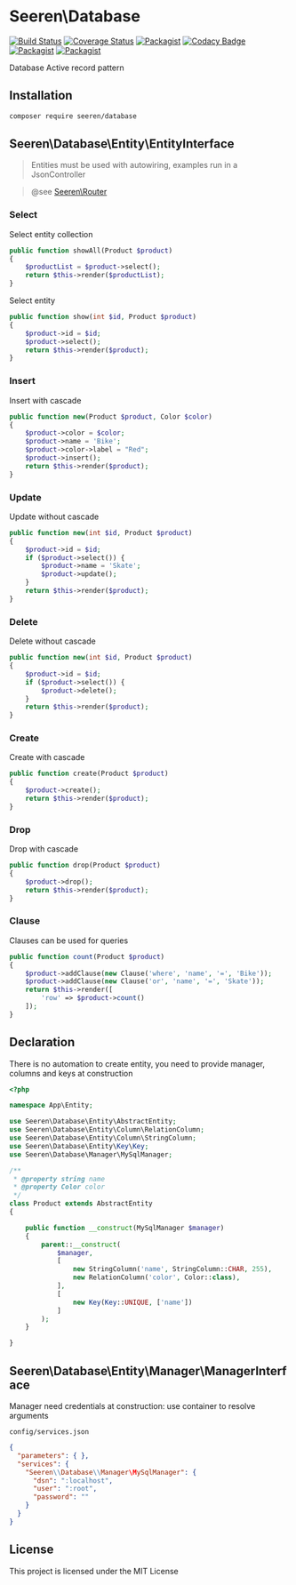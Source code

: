 # Seeren\Database

[![Build Status](https://travis-ci.org/seeren/database.svg?branch=master)](https://travis-ci.org/seeren/database) [![Coverage Status](https://coveralls.io/repos/github/seeren/database/badge.svg?branch=master)](https://coveralls.io/github/seeren/database?branch=master) [![Packagist](https://img.shields.io/packagist/dt/seeren/database.svg)](https://packagist.org/packages/seeren/database/stats) [![Codacy Badge](https://api.codacy.com/project/badge/Grade/4a0463fb5a084be5bda68e4e36d7c7ac)](https://www.codacy.com/app/seeren/database?utm_source=github.com&amp;utm_medium=referral&amp;utm_content=seeren/database&amp;utm_campaign=Badge_Grade) [![Packagist](https://img.shields.io/packagist/v/seeren/database.svg)](https://packagist.org/packages/seeren/database#) [![Packagist](https://img.shields.io/packagist/l/seeren/log.svg)](LICENSE)

Database Active record pattern

## Installation

```bash
composer require seeren/database
```

## Seeren\Database\Entity\EntityInterface

> Entities must be used with autowiring, examples run in a JsonController

>@see [Seeren\Router](https://github.com/seeren/router)

### Select

Select entity collection

```php
public function showAll(Product $product)
{
    $productList = $product->select();
    return $this->render($productList);
}
```

Select entity

```php
public function show(int $id, Product $product)
{
    $product->id = $id;
    $product->select();
    return $this->render($product);
}
```

### Insert

Insert with cascade

```php
public function new(Product $product, Color $color)
{
    $product->color = $color;
    $product->name = 'Bike';
    $product->color->label = "Red";
    $product->insert();
    return $this->render($product);
}
```

### Update

Update without cascade

```php
public function new(int $id, Product $product)
{
    $product->id = $id;
    if ($product->select()) {
        $product->name = 'Skate';
        $product->update();
    }
    return $this->render($product);
}
```

### Delete

Delete without cascade

```php
public function new(int $id, Product $product)
{
    $product->id = $id;
    if ($product->select()) {
        $product->delete();
    }
    return $this->render($product);
}
```

### Create

Create with cascade

```php
public function create(Product $product)
{
    $product->create();
    return $this->render($product);
}
```

### Drop

Drop with cascade

```php
public function drop(Product $product)
{
    $product->drop();
    return $this->render($product);
}
```

### Clause

Clauses can be used for queries

```php
public function count(Product $product)
{
    $product->addClause(new Clause('where', 'name', '=', 'Bike'));
    $product->addClause(new Clause('or', 'name', '=', 'Skate'));
    return $this->render([
        'row' => $product->count()
    ]);
}
```

## Declaration

There is no automation to create entity, you need to provide manager, columns and keys at construction

```php
<?php

namespace App\Entity;

use Seeren\Database\Entity\AbstractEntity;
use Seeren\Database\Entity\Column\RelationColumn;
use Seeren\Database\Entity\Column\StringColumn;
use Seeren\Database\Entity\Key\Key;
use Seeren\Database\Manager\MySqlManager;

/**
 * @property string name
 * @property Color color
 */
class Product extends AbstractEntity
{

    public function __construct(MySqlManager $manager)
    {
        parent::__construct(
            $manager,
            [
                new StringColumn('name', StringColumn::CHAR, 255),
                new RelationColumn('color', Color::class),
            ],
            [
                new Key(Key::UNIQUE, ['name'])
            ]
        );
    }

}
```

## Seeren\Database\Entity\Manager\ManagerInterface

Manager need credentials at construction: use container to resolve arguments

`config/services.json`

```json
{
  "parameters": { },
  "services": {
    "Seeren\\Database\\Manager\MySqlManager": {
      "dsn": ":localhost",
      "user": ":root",
      "password": ""
    }
  }
}
```

## License

This project is licensed under the MIT License